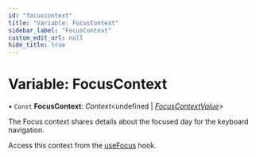 ```yaml
---
id: "focuscontext"
title: "Variable: FocusContext"
sidebar_label: "FocusContext"
custom_edit_url: null
hide_title: true
---
```


# Variable: FocusContext

• `Const` **FocusContext**: *Context*<undefined \| [*FocusContextValue*](../types/focuscontextvalue.md)\>

The Focus context shares details about the focused day for the keyboard navigation.

Access this context from the [useFocus](../functions/usefocus.md) hook.
